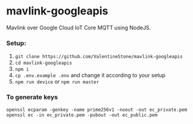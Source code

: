 # mavlink-googleapis

Mavlink over Google Cloud IoT Core MQTT using NodeJS.

### Setup:
1. `git clone https://github.com/ValentineStone/mavlink-googleapis`
2. `cd mavlink-googleapis`
3. `npm i`
4. `cp .env.example .env` and change it according to your setup
5. `npm run device` or `npm run master`

### To generate keys
```
openssl ecparam -genkey -name prime256v1 -noout -out ec_private.pem
openssl ec -in ec_private.pem -pubout -out ec_public.pem
```
